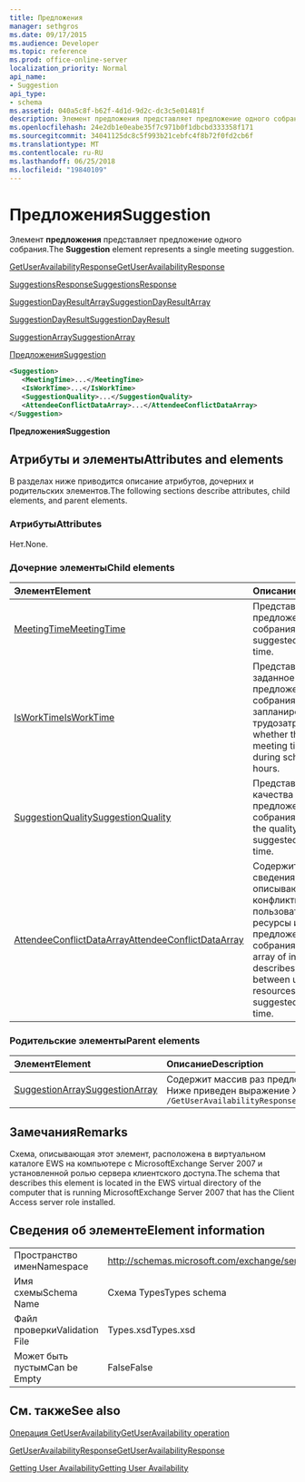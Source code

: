 ```yaml
---
title: Предложения
manager: sethgros
ms.date: 09/17/2015
ms.audience: Developer
ms.topic: reference
ms.prod: office-online-server
localization_priority: Normal
api_name:
- Suggestion
api_type:
- schema
ms.assetid: 040a5c8f-b62f-4d1d-9d2c-dc3c5e01481f
description: Элемент предложения представляет предложение одного собрания.
ms.openlocfilehash: 24e2db1e0eabe35f7c971b0f1dbcbd333358f171
ms.sourcegitcommit: 34041125dc8c5f993b21cebfc4f8b72f0fd2cb6f
ms.translationtype: MT
ms.contentlocale: ru-RU
ms.lasthandoff: 06/25/2018
ms.locfileid: "19840109"
---
```

# <a name="suggestion"></a><span data-ttu-id="16a24-103">Предложения</span><span class="sxs-lookup"><span data-stu-id="16a24-103">Suggestion</span></span>

<span data-ttu-id="16a24-104">Элемент **предложения** представляет предложение одного собрания.</span><span class="sxs-lookup"><span data-stu-id="16a24-104">The **Suggestion** element represents a single meeting suggestion.</span></span> 
  
[<span data-ttu-id="16a24-105">GetUserAvailabilityResponse</span><span class="sxs-lookup"><span data-stu-id="16a24-105">GetUserAvailabilityResponse</span></span>](getuseravailabilityresponse.md)
  
[<span data-ttu-id="16a24-106">SuggestionsResponse</span><span class="sxs-lookup"><span data-stu-id="16a24-106">SuggestionsResponse</span></span>](suggestionsresponse.md)
  
[<span data-ttu-id="16a24-107">SuggestionDayResultArray</span><span class="sxs-lookup"><span data-stu-id="16a24-107">SuggestionDayResultArray</span></span>](suggestiondayresultarray.md)
  
[<span data-ttu-id="16a24-108">SuggestionDayResult</span><span class="sxs-lookup"><span data-stu-id="16a24-108">SuggestionDayResult</span></span>](suggestiondayresult.md)
  
[<span data-ttu-id="16a24-109">SuggestionArray</span><span class="sxs-lookup"><span data-stu-id="16a24-109">SuggestionArray</span></span>](suggestionarray.md)
  
[<span data-ttu-id="16a24-110">Предложения</span><span class="sxs-lookup"><span data-stu-id="16a24-110">Suggestion</span></span>](suggestion.md)
  
```xml
<Suggestion>
   <MeetingTime>...</MeetingTime>
   <IsWorkTime>...</IsWorkTime>
   <SuggestionQuality>...</SuggestionQuality>
   <AttendeeConflictDataArray>...</AttendeeConflictDataArray>
</Suggestion>
```

 <span data-ttu-id="16a24-111">**Предложения**</span><span class="sxs-lookup"><span data-stu-id="16a24-111">**Suggestion**</span></span>
## <a name="attributes-and-elements"></a><span data-ttu-id="16a24-112">Атрибуты и элементы</span><span class="sxs-lookup"><span data-stu-id="16a24-112">Attributes and elements</span></span>

<span data-ttu-id="16a24-113">В разделах ниже приводится описание атрибутов, дочерних и родительских элементов.</span><span class="sxs-lookup"><span data-stu-id="16a24-113">The following sections describe attributes, child elements, and parent elements.</span></span>
  
### <a name="attributes"></a><span data-ttu-id="16a24-114">Атрибуты</span><span class="sxs-lookup"><span data-stu-id="16a24-114">Attributes</span></span>

<span data-ttu-id="16a24-115">Нет.</span><span class="sxs-lookup"><span data-stu-id="16a24-115">None.</span></span>
  
### <a name="child-elements"></a><span data-ttu-id="16a24-116">Дочерние элементы</span><span class="sxs-lookup"><span data-stu-id="16a24-116">Child elements</span></span>

|<span data-ttu-id="16a24-117">**Элемент**</span><span class="sxs-lookup"><span data-stu-id="16a24-117">**Element**</span></span>|<span data-ttu-id="16a24-118">**Описание**</span><span class="sxs-lookup"><span data-stu-id="16a24-118">**Description**</span></span>|
|:-----|:-----|
|[<span data-ttu-id="16a24-119">MeetingTime</span><span class="sxs-lookup"><span data-stu-id="16a24-119">MeetingTime</span></span>](meetingtime.md) <br/> |<span data-ttu-id="16a24-120">Представляет предложенного собрания.</span><span class="sxs-lookup"><span data-stu-id="16a24-120">Represents a suggested meeting time.</span></span>  <br/> |
|[<span data-ttu-id="16a24-121">IsWorkTime</span><span class="sxs-lookup"><span data-stu-id="16a24-121">IsWorkTime</span></span>](isworktime.md) <br/> |<span data-ttu-id="16a24-122">Представляет ли заданное время предложенного собрания во время запланированных трудозатрат.</span><span class="sxs-lookup"><span data-stu-id="16a24-122">Represents whether the suggested meeting time occurs during scheduled work hours.</span></span>  <br/> |
|[<span data-ttu-id="16a24-123">SuggestionQuality</span><span class="sxs-lookup"><span data-stu-id="16a24-123">SuggestionQuality</span></span>](suggestionquality.md) <br/> |<span data-ttu-id="16a24-124">Представляет качества предложенного собрания.</span><span class="sxs-lookup"><span data-stu-id="16a24-124">Represents the quality of the suggested meeting time.</span></span>  <br/> |
|[<span data-ttu-id="16a24-125">AttendeeConflictDataArray</span><span class="sxs-lookup"><span data-stu-id="16a24-125">AttendeeConflictDataArray</span></span>](attendeeconflictdataarray.md) <br/> |<span data-ttu-id="16a24-126">Содержит массив сведения, описывающие конфликты между пользователями и ресурсы и предложенного собрания.</span><span class="sxs-lookup"><span data-stu-id="16a24-126">Contains an array of information that describes conflicts between users and resources and the suggested meeting time.</span></span>  <br/> |
   
### <a name="parent-elements"></a><span data-ttu-id="16a24-127">Родительские элементы</span><span class="sxs-lookup"><span data-stu-id="16a24-127">Parent elements</span></span>

|<span data-ttu-id="16a24-128">**Элемент**</span><span class="sxs-lookup"><span data-stu-id="16a24-128">**Element**</span></span>|<span data-ttu-id="16a24-129">**Описание**</span><span class="sxs-lookup"><span data-stu-id="16a24-129">**Description**</span></span>|
|:-----|:-----|
|[<span data-ttu-id="16a24-130">SuggestionArray</span><span class="sxs-lookup"><span data-stu-id="16a24-130">SuggestionArray</span></span>](suggestionarray.md) <br/> |<span data-ttu-id="16a24-131">Содержит массив раз предложенного собрания.</span><span class="sxs-lookup"><span data-stu-id="16a24-131">Contains an array of suggested meeting times.</span></span>  <br/> <span data-ttu-id="16a24-132">Ниже приведен выражение XPath для этого элемента.</span><span class="sxs-lookup"><span data-stu-id="16a24-132">The following is the XPath expression to this element:</span></span>  <br/>  `/GetUserAvailabilityResponse/SuggestionsResponse/SuggestionDayResultArray/SuggestionDayResult[i]/SuggestionArray` <br/> |
   
## <a name="remarks"></a><span data-ttu-id="16a24-133">Замечания</span><span class="sxs-lookup"><span data-stu-id="16a24-133">Remarks</span></span>

<span data-ttu-id="16a24-134">Схема, описывающая этот элемент, расположена в виртуальном каталоге EWS на компьютере с MicrosoftExchange Server 2007 и установленной ролью сервера клиентского доступа.</span><span class="sxs-lookup"><span data-stu-id="16a24-134">The schema that describes this element is located in the EWS virtual directory of the computer that is running MicrosoftExchange Server 2007 that has the Client Access server role installed.</span></span>
  
## <a name="element-information"></a><span data-ttu-id="16a24-135">Сведения об элементе</span><span class="sxs-lookup"><span data-stu-id="16a24-135">Element information</span></span>

|||
|:-----|:-----|
|<span data-ttu-id="16a24-136">Пространство имен</span><span class="sxs-lookup"><span data-stu-id="16a24-136">Namespace</span></span>  <br/> |http://schemas.microsoft.com/exchange/services/2006/types  <br/> |
|<span data-ttu-id="16a24-137">Имя схемы</span><span class="sxs-lookup"><span data-stu-id="16a24-137">Schema Name</span></span>  <br/> |<span data-ttu-id="16a24-138">Схема Types</span><span class="sxs-lookup"><span data-stu-id="16a24-138">Types schema</span></span>  <br/> |
|<span data-ttu-id="16a24-139">Файл проверки</span><span class="sxs-lookup"><span data-stu-id="16a24-139">Validation File</span></span>  <br/> |<span data-ttu-id="16a24-140">Types.xsd</span><span class="sxs-lookup"><span data-stu-id="16a24-140">Types.xsd</span></span>  <br/> |
|<span data-ttu-id="16a24-141">Может быть пустым</span><span class="sxs-lookup"><span data-stu-id="16a24-141">Can be Empty</span></span>  <br/> |<span data-ttu-id="16a24-142">False</span><span class="sxs-lookup"><span data-stu-id="16a24-142">False</span></span>  <br/> |
   
## <a name="see-also"></a><span data-ttu-id="16a24-143">См. также</span><span class="sxs-lookup"><span data-stu-id="16a24-143">See also</span></span>



[<span data-ttu-id="16a24-144">Операция GetUserAvailability</span><span class="sxs-lookup"><span data-stu-id="16a24-144">GetUserAvailability operation</span></span>](getuseravailability-operation.md)
  
[<span data-ttu-id="16a24-145">GetUserAvailabilityResponse</span><span class="sxs-lookup"><span data-stu-id="16a24-145">GetUserAvailabilityResponse</span></span>](getuseravailabilityresponse.md)


[<span data-ttu-id="16a24-146">Getting User Availability</span><span class="sxs-lookup"><span data-stu-id="16a24-146">Getting User Availability</span></span>](http://msdn.microsoft.com/library/d4133fcb-9b0f-4e6b-aadf-a389da83516a%28Office.15%29.aspx)

